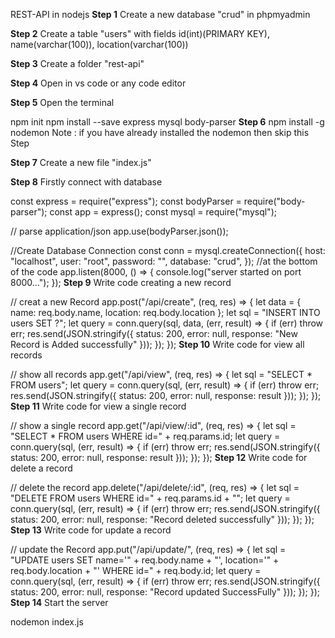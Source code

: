 REST-API in nodejs
**Step 1**
Create a new database "crud" in phpmyadmin

**Step 2**
Create a table "users" with fields id(int)(PRIMARY KEY), name(varchar(100)), location(varchar(100))

**Step 3**
Create a folder "rest-api"

**Step 4**
Open in vs code or any code editor

**Step 5**
Open the terminal

npm init 
npm install --save express mysql body-parser
**Step 6**
npm install -g nodemon
Note : if you have already installed the nodemon then skip this Step

**Step 7**
Create a new file "index.js"

**Step 8**
Firstly connect with database

const express = require("express");
const bodyParser = require("body-parser");
const app = express();
const mysql = require("mysql");

// parse application/json
app.use(bodyParser.json());

//Create Database Connection
const conn = mysql.createConnection({
	host: "localhost",
	user: "root",
	password: "",
	database: "crud",
});
//at the bottom of the code
app.listen(8000, () => {
	console.log("server started on port 8000...");
});
**Step 9**
Write code creating a new record

// creat a new Record
app.post("/api/create", (req, res) => {
	let data = { name: req.body.name, location: req.body.location };
	let sql = "INSERT INTO users SET ?";
	let query = conn.query(sql, data, (err, result) => {
		if (err) throw err;
		res.send(JSON.stringify({ status: 200, error: null, response: "New Record is Added successfully" }));
	});
});
**Step 10**
Write code for view all records

// show all records
app.get("/api/view", (req, res) => {
	let sql = "SELECT * FROM users";
	let query = conn.query(sql, (err, result) => {
		if (err) throw err;
		res.send(JSON.stringify({ status: 200, error: null, response: result }));
	});
});
**Step 11**
Write code for view a single record

// show a single record
app.get("/api/view/:id", (req, res) => {
	let sql = "SELECT * FROM users WHERE id=" + req.params.id;
	let query = conn.query(sql, (err, result) => {
		if (err) throw err;
		res.send(JSON.stringify({ status: 200, error: null, response: result }));
	});
});
**Step 12**
Write code for delete a record

// delete the record
app.delete("/api/delete/:id", (req, res) => {
	let sql = "DELETE FROM users WHERE id=" + req.params.id + "";
	let query = conn.query(sql, (err, result) => {
		if (err) throw err;
		res.send(JSON.stringify({ status: 200, error: null, response: "Record deleted successfully" }));
	});
});
**Step 13**
Write code for update a record

// update the Record
app.put("/api/update/", (req, res) => {
	let sql = "UPDATE users SET name='" + req.body.name + "', location='" + req.body.location + "' WHERE id=" + req.body.id;
	let query = conn.query(sql, (err, result) => {
		if (err) throw err;
		res.send(JSON.stringify({ status: 200, error: null, response: "Record updated SuccessFully" }));
	});
});
**Step 14**
Start the server

nodemon index.js
